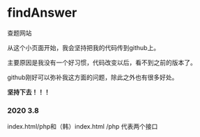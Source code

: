 # findAnswer
查题网站

从这个小页面开始，我会坚持把我的代码传到github上。

主要原因是我没有一个好习惯，代码改变以后，看不到之前的版本了。

github刚好可以弥补我这方面的问题，除此之外也有很多好处。

**坚持下去！！！**



### 2020 3.8

index.html/php和（韩）index.html /php 代表两个接口